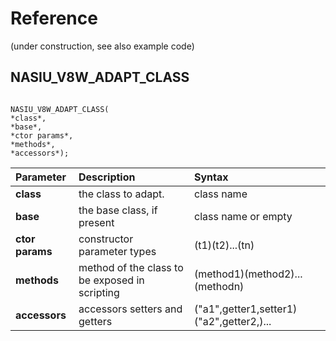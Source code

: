 # Reference #

(under construction, see also example code)

## NASIU\_V8W\_ADAPT\_CLASS ##

```

NASIU_V8W_ADAPT_CLASS(
*class*,
*base*,
*ctor params*,
*methods*,
*accessors*);
```

| **Parameter** | **Description** | **Syntax** |
|:--------------|:----------------|:-----------|
| **class**     | the class to adapt. | class name |
| **base**      | the base class, if present | class name or empty |
| **ctor params** | constructor parameter types | (t1)(t2)...(tn) |
| **methods**   | method of the class to be exposed in scripting | (method1)(method2)...(methodn) |
| **accessors** | accessors setters and getters | ("a1",getter1,setter1)("a2",getter2,)... |